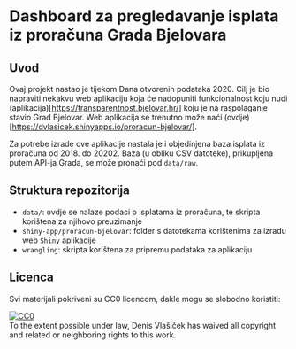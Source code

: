# Dashboard za pregledavanje isplata iz proračuna Grada Bjelovara

## Uvod

Ovaj projekt nastao je tijekom Dana otvorenih podataka 2020. Cilj je bio
napraviti nekakvu web aplikaciju koja će nadopuniti funkcionalnost koju nudi
(aplikacija)[https://transparentnost.bjelovar.hr/] koju je na raspolaganje
stavio Grad Bjelovar. Web aplikacija se trenutno može naći
(ovdje)[https://dvlasicek.shinyapps.io/proracun-bjelovar/].

Za potrebe izrade ove aplikacije nastala je i objedinjena baza isplata iz
proračuna od 2018. do 20202. Baza (u obliku CSV datoteke), prikupljena
putem API-ja Grada, se može pronaći pod `data/raw`.

## Struktura repozitorija

- `data/`: ovdje se nalaze podaci o isplatama iz proračuna, te skripta korištena
    za njihovo preuzimanje
- `shiny-app/proracun-bjelovar`: folder s datotekama korištenima za izradu web
    `Shiny` aplikacije
- `wrangling`: skripta korištena za pripremu podataka za aplikaciju

## Licenca

Svi materijali pokriveni su CC0 licencom, dakle mogu se slobodno koristiti:

<p xmlns:dct="http://purl.org/dc/terms/">
  <a rel="license"
     href="http://creativecommons.org/publicdomain/zero/1.0/">
    <img src="http://i.creativecommons.org/p/zero/1.0/88x31.png" style="border-style: none;" alt="CC0" />
  </a>
  <br />
  To the extent possible under law,
  <span resource="[_:publisher]" rel="dct:publisher">
    <span property="dct:title">Denis Vlašiček</span></span>
  has waived all copyright and related or neighboring rights to
  this work.
</p>
